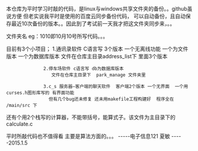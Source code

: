 
本仓库为平时学习时敲的代码，是linux与windows共享文件夹的备份。。github虽说方便 但老实说我平时是使用的百度云同步备份代码，
可以自动备份，且自动保存最近10次备份的版本。。因此到了考试前一天我才把这文件夹同步来，。。

文件夹名 eg：1010即10月10号所写代码。。。

目前有3个小项目； 1.通讯录软件 C语言写 3个版本 一个无离线功能 一个为文件版本 一个为数据库版本
                    文件在仓库主目录address_list下 里面3个版本
                    
                  2.停车场软件 c语言写 db为数据库版本
                     文件在仓库主目录下  park_manage 文件夹里
                     
                  3.c_s 服务器—客户端的聊天软件  客户端2个版本 一个无界面  一个用curses.h图形库写的 有界面功能
                    但有几个bug还未修复 还未用makefile工程构建好  程序全在 /main/src 下
                    
还有个用2个栈写的计算器，不能带括号，能算式子。该文件为主目录下的calculate.c 
                  
平时所敲代码也不值得看 主要是算法方面的。。。
                                                                           -----电子信息121 夏敏 
                                                                           -----2015.1.5
